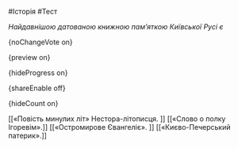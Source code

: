 #Історія #Тест

*Найдавнішою датованою книжною пам’яткою Київської Русі є*

{noChangeVote on}

{preview on}

{hideProgress on}

{shareEnable off}

{hideCount on}

[[«Повість минулих літ» Нестора-літописця. ]]
[[«Слово о полку Ігоревім».]]
[[«Остромирове Євангеліє». ]]
[[«Києво-Печерський патерик».]]

